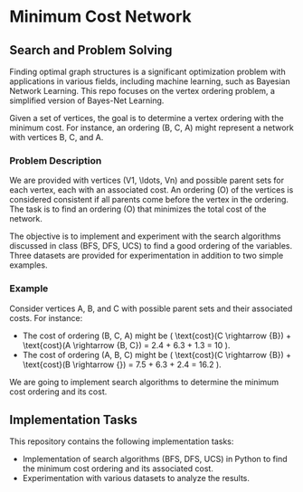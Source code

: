 # Minimum Cost Network

## Search and Problem Solving
Finding optimal graph structures is a significant optimization problem with applications in various fields, including machine learning, such as Bayesian Network Learning. This repo focuses on the vertex ordering problem, a simplified version of Bayes-Net Learning.

Given a set of vertices, the goal is to determine a vertex ordering with the minimum cost. For instance, an ordering (B, C, A) might represent a network with vertices B, C, and A.

### Problem Description
We are provided with vertices \(V1, \ldots, Vn\) and possible parent sets for each vertex, each with an associated cost. An ordering \(O\) of the vertices is considered consistent if all parents come before the vertex in the ordering. The task is to find an ordering \(O\) that minimizes the total cost of the network.

The objective is to implement and experiment with the search algorithms discussed in class (BFS, DFS, UCS) to find a good ordering of the variables. Three datasets are provided for experimentation in addition to two simple examples.

### Example
Consider vertices A, B, and C with possible parent sets and their associated costs. For instance:
- The cost of ordering (B, C, A) might be \( \text{cost}(C \rightarrow \{B\}) + \text{cost}(A \rightarrow \{B, C\}) = 2.4 + 6.3 + 1.3 = 10 \).
- The cost of ordering (A, B, C) might be \( \text{cost}(C \rightarrow \{B\}) + \text{cost}(B \rightarrow \{\}) = 7.5 + 6.3 + 2.4 = 16.2 \).

We are going to implement search algorithms to determine the minimum cost ordering and its cost.

## Implementation Tasks
This repository contains the following implementation tasks:

- Implementation of search algorithms (BFS, DFS, UCS) in Python to find the minimum cost ordering and its associated cost.
- Experimentation with various datasets to analyze the results.